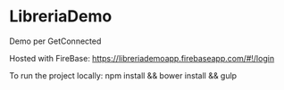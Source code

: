 # LibreriaDemo
Demo per GetConnected

Hosted with FireBase:
  https://libreriademoapp.firebaseapp.com/#!/login

To run the project locally:
  npm install && bower install && gulp
